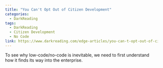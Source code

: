 ```yaml
---
title: "You Can't Opt Out of Citizen Development"
categories:
  - DarkReading
tags:
  - DarkReading
  - Citizen Development
  - No Code
link: https://www.darkreading.com/edge-articles/you-can-t-opt-out-of-citizen-development
---
```

  
To see why low-code/no-code is inevitable, we need to first understand how it finds its way into the enterprise.
